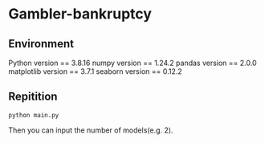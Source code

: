 # Gambler-bankruptcy

## Environment
Python version == 3.8.16
numpy version == 1.24.2
pandas version == 2.0.0
matplotlib version == 3.7.1
seaborn version == 0.12.2

## Repitition

```shell   
python main.py
```
Then you can input the number of models(e.g. 2).
